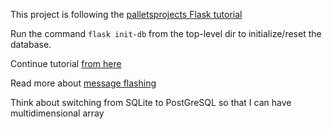 This project is following the [palletsprojects Flask tutorial](https://flask.palletsprojects.com/en/1.1.x/tutorial/)

Run the command `flask init-db` from the top-level dir to initialize/reset the database.

Continue tutorial [from here](https://flask.palletsprojects.com/en/1.1.x/tutorial/tests/)

Read more about [message flashing](https://flask.palletsprojects.com/en/1.1.x/patterns/flashing/)




Think about switching from SQLite to PostGreSQL so that I can have multidimensional array